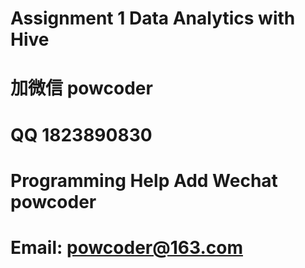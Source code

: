 # Assignment 1 Data Analytics with Hive
# 加微信 powcoder

# QQ 1823890830

# Programming Help Add Wechat powcoder

# Email: powcoder@163.com


